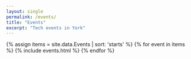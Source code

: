 ```yaml
---
layout: single
permalink: /events/
title: "Events"
excerpt: "Tech events in York"
---
```


{% assign items = site.data.Events | sort: 'starts' %}
{% for event in items %}
    {% include events.html %}
{% endfor %}